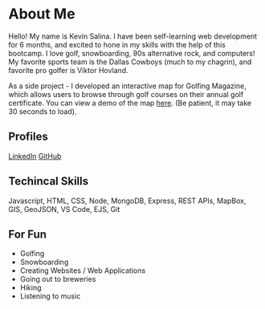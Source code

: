 # About Me
Hello! My name is Kevin Salina. I have been self-learning web development for 6 months, and excited to hone in my skills with the help of this bootcamp. I love golf, snowboarding, 90s alternative rock, and computers! My favorite sports team is the Dallas Cowboys (much to my chagrin), and favorite pro golfer is Viktor Hovland. 

As a side project - I developed an interactive map for Golfing Magazine, which allows users to browse through golf courses on their annual golf certificate. You can view a demo of the map [here](https://golfingmag-map-2021.herokuapp.com/). (Be patient, it may take 30 seconds to load).


## Profiles
[LinkedIn](https://www.linkedin.com/in/kevinsalina25/)
[GitHub](https://github.com/KevinSalina)

## Techincal Skills
Javascript, HTML, CSS, Node, MongoDB, Express, REST APIs, MapBox, GIS, GeoJSON, VS Code, EJS, Git

## For Fun
* Golfing
* Snowboarding
* Creating Websites / Web Applications
* Going out to breweries
* Hiking
* Listening to music
